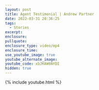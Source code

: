 ```yaml
---
layout: post
title: Agent Testimonial | Andrew Partner
date: 2022-03-31 20:36:25
tags:
  - Stories
excerpt:
enclosure:
pullquote:
enclosure_type: video/mp4
enclosure_time:
use_youtube_image: true
youtube_alternate_image:
youtube_code: xbJKAW6NYDI
hidden: true
---
```

{% include youtube.html %}
